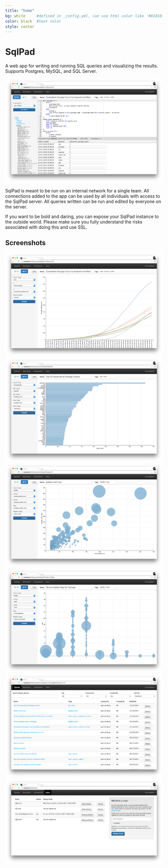 ```yaml
---
title: "home"
bg: white     #defined in _config.yml, can use html color like '#010101'
color: black  #text color
style: center
---
```


# SqlPad

A web app for writing and running SQL queries and visualizing the results. Supports Postgres, MySQL, and SQL Server.

<img class="screenshot" src="img/screenshots/query-editor.png" alt="SqlPad Query Editor">

SqlPad is meant to be run on an internal network for a single team. All connections added to the app can be used by all individuals with access to the SqlPad server. All queries written can be run and edited by everyone on the server. 

If you want to be bold and daring, you can expose your SqlPad instance to the outside world. Please make sure you fully understand the risks associated with doing this and use SSL.

## Screenshots

<img class="screenshot" src="img/screenshots/chart-line.png" alt="SqlPad Line Chart">

<img class="screenshot" src="img/screenshots/chart-horizontal-bar.png" alt="SqlPad Bar Chart">

<img class="screenshot" src="img/screenshots/chart-bubble-1.png" alt="SqlPad Bubble Chart 1">

<img class="screenshot" src="img/screenshots/chart-bubble-2.png" alt="SqlPad Bubble Chart 2">

<img class="screenshot" src="img/screenshots/query-list.png" alt="SqlPad Query List">

<img class="screenshot" src="img/screenshots/user-admin.png" alt="SqlPad User Admin">